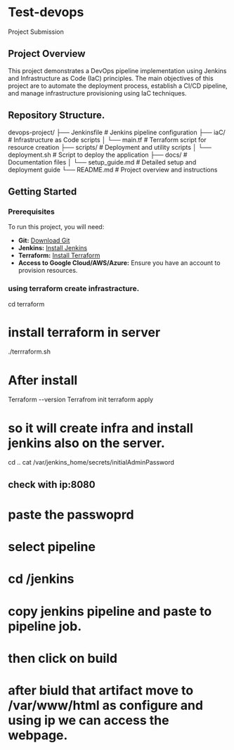 # Test-devops
Project Submission

## Project Overview

This project demonstrates a DevOps pipeline implementation using Jenkins and Infrastructure as Code (IaC) principles. The main objectives of this project are to automate the deployment process, establish a CI/CD pipeline, and manage infrastructure provisioning using IaC techniques.

## Repository Structure.

devops-project/
├── Jenkinsfile                # Jenkins pipeline configuration
├── iaC/                       # Infrastructure as Code scripts
│   └── main.tf               # Terraform script for resource creation
├── scripts/                  # Deployment and utility scripts
│   └── deployment.sh         # Script to deploy the application
├── docs/                     # Documentation files
│   └── setup_guide.md        # Detailed setup and deployment guide
└── README.md                 # Project overview and instructions


## Getting Started

### Prerequisites

To run this project, you will need:
- **Git:** [Download Git](https://git-scm.com/)
- **Jenkins:** [Install Jenkins](https://www.jenkins.io/doc/book/installing/)
- **Terraform:** [Install Terraform](https://www.terraform.io/downloads.html)
- **Access to Google Cloud/AWS/Azure:** Ensure you have an account to provision resources.

### using terraform create infrastracture.
cd terraform
# install terraform in server
./terrraform.sh
# After install
Terraform --version
Terrafrom init
terraform apply 
# so it will create infra and install jenkins also on the server.
cd ..
cat /var/jenkins_home/secrets/initialAdminPassword

## check with ip:8080
# paste the passwoprd
# select pipeline
# cd /jenkins
# copy jenkins pipeline and paste to pipeline job.
# then click on build 
# after biuld that artifact move to /var/www/html as configure and using ip we can access the webpage.





